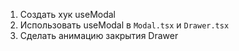 1) Создать хук useModal
2) Использовать useModal в `Modal.tsx` и `Drawer.tsx`
3) Сделать анимацию закрытия Drawer 